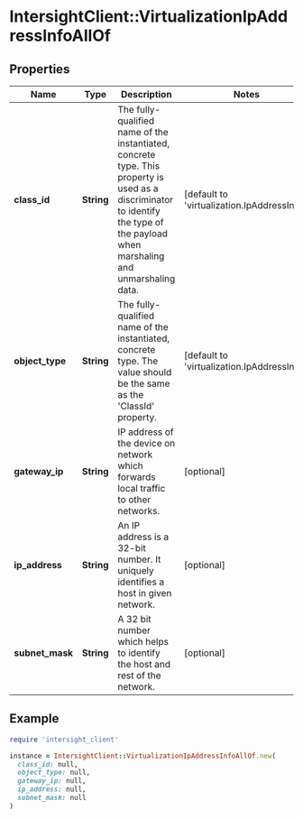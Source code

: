 # IntersightClient::VirtualizationIpAddressInfoAllOf

## Properties

| Name | Type | Description | Notes |
| ---- | ---- | ----------- | ----- |
| **class_id** | **String** | The fully-qualified name of the instantiated, concrete type. This property is used as a discriminator to identify the type of the payload when marshaling and unmarshaling data. | [default to &#39;virtualization.IpAddressInfo&#39;] |
| **object_type** | **String** | The fully-qualified name of the instantiated, concrete type. The value should be the same as the &#39;ClassId&#39; property. | [default to &#39;virtualization.IpAddressInfo&#39;] |
| **gateway_ip** | **String** | IP address of the device on network which forwards local traffic to other networks. | [optional] |
| **ip_address** | **String** | An IP address is a 32-bit number. It uniquely identifies a host in given network. | [optional] |
| **subnet_mask** | **String** | A 32 bit number which helps to identify the host and rest of the network. | [optional] |

## Example

```ruby
require 'intersight_client'

instance = IntersightClient::VirtualizationIpAddressInfoAllOf.new(
  class_id: null,
  object_type: null,
  gateway_ip: null,
  ip_address: null,
  subnet_mask: null
)
```

